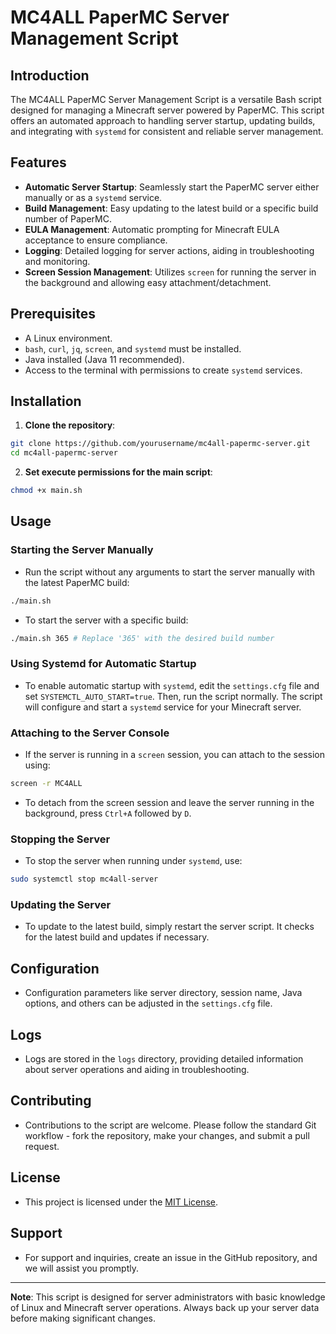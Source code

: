 # MC4ALL PaperMC Server Management Script

## Introduction
The MC4ALL PaperMC Server Management Script is a versatile Bash script designed for managing a Minecraft server powered by PaperMC. This script offers an automated approach to handling server startup, updating builds, and integrating with `systemd` for consistent and reliable server management.

## Features
- **Automatic Server Startup**: Seamlessly start the PaperMC server either manually or as a `systemd` service.
- **Build Management**: Easy updating to the latest build or a specific build number of PaperMC.
- **EULA Management**: Automatic prompting for Minecraft EULA acceptance to ensure compliance.
- **Logging**: Detailed logging for server actions, aiding in troubleshooting and monitoring.
- **Screen Session Management**: Utilizes `screen` for running the server in the background and allowing easy attachment/detachment.

## Prerequisites
- A Linux environment.
- `bash`, `curl`, `jq`, `screen`, and `systemd` must be installed.
- Java installed (Java 11 recommended).
- Access to the terminal with permissions to create `systemd` services.

## Installation
1. **Clone the repository**:

```bash
git clone https://github.com/yourusername/mc4all-papermc-server.git
cd mc4all-papermc-server
```

2. **Set execute permissions for the main script**:

```bash
chmod +x main.sh

```

## Usage

### Starting the Server Manually
- Run the script without any arguments to start the server manually with the latest PaperMC build:

```bash
./main.sh
```

- To start the server with a specific build:

```bash
./main.sh 365 # Replace '365' with the desired build number
```



### Using Systemd for Automatic Startup
- To enable automatic startup with `systemd`, edit the `settings.cfg` file and set `SYSTEMCTL_AUTO_START=true`. Then, run the script normally. The script will configure and start a `systemd` service for your Minecraft server.

### Attaching to the Server Console
- If the server is running in a `screen` session, you can attach to the session using:

```bash
screen -r MC4ALL
```

- To detach from the screen session and leave the server running in the background, press `Ctrl+A` followed by `D`.

### Stopping the Server
- To stop the server when running under `systemd`, use:

```bash
sudo systemctl stop mc4all-server
```

### Updating the Server
- To update to the latest build, simply restart the server script. It checks for the latest build and updates if necessary.

## Configuration
- Configuration parameters like server directory, session name, Java options, and others can be adjusted in the `settings.cfg` file.

## Logs
- Logs are stored in the `logs` directory, providing detailed information about server operations and aiding in troubleshooting.

## Contributing
- Contributions to the script are welcome. Please follow the standard Git workflow - fork the repository, make your changes, and submit a pull request.

## License
- This project is licensed under the [MIT License](LICENSE).

## Support
- For support and inquiries, create an issue in the GitHub repository, and we will assist you promptly.

---

**Note**: This script is designed for server administrators with basic knowledge of Linux and Minecraft server operations. Always back up your server data before making significant changes.
